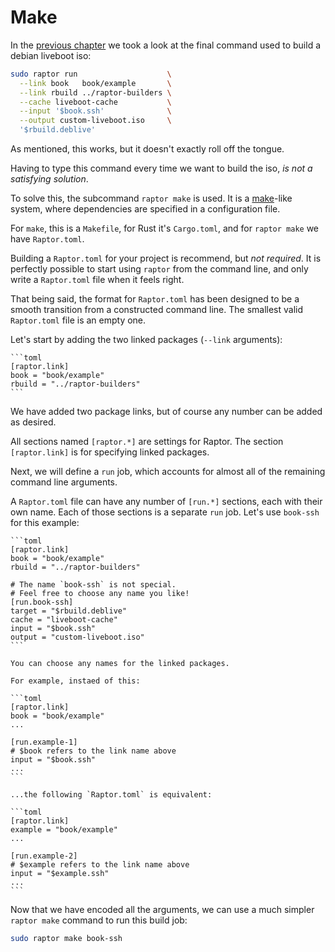 # Make

In the [previous chapter](iso.md) we took a look at the final command used to
build a debian liveboot iso:

```sh
sudo raptor run                    \
  --link book   book/example       \
  --link rbuild ../raptor-builders \
  --cache liveboot-cache           \
  --input '$book.ssh'              \
  --output custom-liveboot.iso     \
  '$rbuild.deblive'
```

As mentioned, this works, but it doesn't exactly roll off the tongue.

Having to type this command every time we want to build the iso, *is not a
satisfying solution*.

To solve this, the subcommand `raptor make` is used. It is a
[make](https://www.gnu.org/software/make/make.html)-like system, where
dependencies are specified in a configuration file.

For `make`, this is a `Makefile`, for Rust it's `Cargo.toml`, and for `raptor
make` we have `Raptor.toml`.

Building a `Raptor.toml` for your project is recommend, but *not required*. It
is perfectly possible to start using `raptor` from the command line, and only
write a `Raptor.toml` file when it feels right.

That being said, the format for `Raptor.toml` has been designed to be a smooth
transition from a constructed command line. The smallest valid `Raptor.toml`
file is an empty one.

Let's start by adding the two linked packages (`--link` arguments):

~~~admonish title="Raptor.toml"
```toml
[raptor.link]
book = "book/example"
rbuild = "../raptor-builders"
```
~~~

We have added two package links, but of course any number can be added as desired.

All sections named `[raptor.*]` are settings for Raptor. The section
`[raptor.link]` is for specifying linked packages.

Next, we will define a `run` job, which accounts for almost all of the remaining
command line arguments.

A `Raptor.toml` file can have any number of `[run.*]` sections, each with their
own name. Each of those sections is a separate `run` job. Let's use `book-ssh`
for this example:

~~~admonish title="Raptor.toml"
```toml
[raptor.link]
book = "book/example"
rbuild = "../raptor-builders"

# The name `book-ssh` is not special.
# Feel free to choose any name you like!
[run.book-ssh]
target = "$rbuild.deblive"
cache = "liveboot-cache"
input = "$book.ssh"
output = "custom-liveboot.iso"
```
~~~

~~~admonish example title="Click here for more details on `[raptor.link]`" collapsible=true
You can choose any names for the linked packages.

For example, instaed of this:

```toml
[raptor.link]
book = "book/example"
...

[run.example-1]
# $book refers to the link name above
input = "$book.ssh"
...
```

...the following `Raptor.toml` is equivalent:

```toml
[raptor.link]
example = "book/example"
...

[run.example-2]
# $example refers to the link name above
input = "$example.ssh"
...
```
~~~


Now that we have encoded all the arguments, we can use a much simpler `raptor
make` command to run this build job:

```sh
sudo raptor make book-ssh
```
